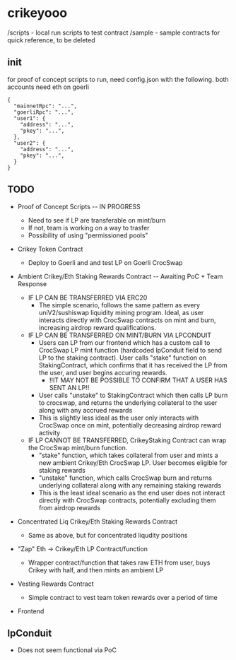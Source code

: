 # crikeyooo

/scripts - local run scripts to test contract
/sample - sample contracts for quick reference, to be deleted

## init

for proof of concept scripts to run, need config.json with the following. both accounts need eth on goerli
```
{
  "mainnetRpc": "...",
  "goerliRpc": "...",
  "user1": {
    "address": "...",
    "pkey": "...",
  },
  "user2": {
    "address": "...",
    "pkey": "...",
  }
}
```

## TODO
- Proof of Concept Scripts -- IN PROGRESS
  - Need to see if LP are transferable on mint/burn
  - If not, team is working on a way to trasfer
  - Possibility of using "permissioned pools"
- Crikey Token Contract
  - Deploy to Goerli and and test LP on Goerli CrocSwap

- Ambient Crikey/Eth Staking Rewards Contract -- Awaiting PoC + Team Response
  - IF LP CAN BE TRANSFERRED VIA ERC20
    - The simple scenario, follows the same pattern as every uniV2/sushiswap liquidity mining program. Ideal, as user interacts directly with CrocSwap contracts on mint and burn, increasing airdrop reward qualifications.
  - IF LP CAN BE TRANSFERRED ON MINT/BURN VIA LPCONDUIT
    - Users can LP from our frontend which has a custom call to CrocSwap LP mint function (hardcoded lpConduit field to send LP to the staking contract). User calls "stake" function on StakingContract, which confirms that it has received the LP from the user, and user begins accuring rewards.
      - !!IT MAY NOT BE POSSIBLE TO CONFIRM THAT A USER HAS SENT AN LP!!
    - User calls "unstake" to StakingContract which then calls LP burn to crocswap, and returns the underlying collateral to the user along with any accrued rewards
    - This is slightly less ideal as the user only interacts with CrocSwap once on mint, potentially decreasing airdrop reward activity
  - IF LP CANNOT BE TRANSFERRED, CrikeyStaking Contract can wrap the CrocSwap mint/burn function.
    - "stake" function, which takes collateral from user and mints a new ambient Crikey/Eth CrocSwap LP. User becomes eligible for staking rewards
    - "unstake" function, which calls CrocSwap burn and returns underlying collateral along with any remaining staking rewards
    - This is the least ideal scenario as the end user does not interact directly with CrocSwap contracts, potentially excluding them from airdrop rewards
- Concentrated Liq Crikey/Eth Staking Rewards Contract
  - Same as above, but for concentrated liqudity positions
- "Zap" Eth -> Crikey/Eth LP Contract/function
  - Wrapper contract/function that takes raw ETH from user, buys Crikey with half, and then mints an ambient LP
- Vesting Rewards Contract
  - Simple contract to vest team token rewards over a period of time
- Frontend

## lpConduit
- Does not seem functional via PoC
